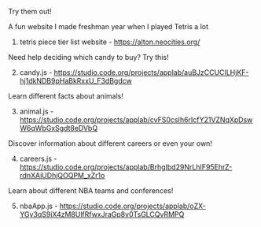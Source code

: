 Try them out!

A fun website I made freshman year when I played Tetris a lot
1. tetris piece tier list website - https://alton.neocities.org/

Need help deciding which candy to buy? Try this!

2. candy.js - https://studio.code.org/projects/applab/auBJzCCUCILHjKF-hj1dkNDB9pHaBkRxxU_F3dBgdcw
   
Learn different facts about animals!

3. animal.js - https://studio.code.org/projects/applab/cvFS0csIh6rIcfY21VZNqXpDswW6qWbGxSgdt8eDVbQ

Discover information about different careers or even your own!

4. careers.js - https://studio.code.org/projects/applab/BrhgIbd29NrLhIF95EhrZ-rdnXAiUDhjQOQPM_xZr1o

Learn about different NBA teams and conferences!

5. nbaApp.js - https://studio.code.org/projects/applab/oZX-YGy3qS9iX4zM8UlfRfwxJraGp8v0TsGLCQvRMPQ


